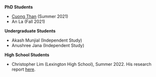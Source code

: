 **PhD Students**

- [Cuong Than](https://thanvietcuong.github.io) (Summer 2021)
- An La (Fall 2021)

**Undergraduate Students**

- Akash Munjial (Independent Study)
- Anushree Jana (Independent Study)

**High School Students**

- Christopher Lim (Lexington High School), Summer 2022. His research report [here](https://docs.google.com/document/d/1UfwNaYc-p_eTSg6QqEQDW_xrX0vwlLODLNpQj32-OLw/edit).


